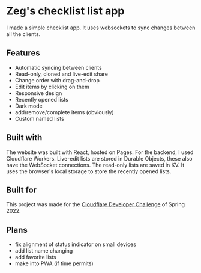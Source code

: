 # Zeg's checklist list app

I made a simple checklist app. It uses websockets to sync changes between all the clients.

## Features

- Automatic syncing between clients
- Read-only, cloned and live-edit share
- Change order with drag-and-drop
- Edit items by clicking on them
- Responsive design
- Recently opened lists
- Dark mode
- add/remove/complete items (obviously)
- Custom named lists

## Built with

The website was built with React, hosted on Pages. For the backend, I used Cloudflare Workers. Live-edit lists are stored in Durable Objects, these also have the WebSocket connections. The read-only lists are saved in KV. It uses the browser's local storage to store the recently opened lists.

## Built for

This project was made for the [Cloudflare Developer Challenge](https://challenge.developers.cloudflare.com/) of Spring 2022.

## Plans

- fix alignment of status indicator on small devices
- add list name changing
- add favorite lists
- make into PWA (if time permits)
